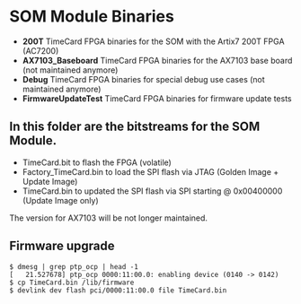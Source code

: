 # SOM Module Binaries
- **200T** TimeCard FPGA binaries for the SOM with the Artix7 200T FPGA (AC7200)
- **AX7103_Baseboard** TimeCard FPGA binaries for the AX7103 base board (not maintained anymore)
- **Debug** TimeCard FPGA binaries for special debug use cases (not maintained anymore)
- **FirmwareUpdateTest** TimeCard FPGA binaries for firmware update tests

## In this folder are the bitstreams for the SOM Module. ## 
* TimeCard.bit to flash the FPGA (volatile)
* Factory_TimeCard.bin to load the SPI flash via JTAG (Golden Image + Update Image)
* TimeCard.bin to updated the SPI flash via SPI starting @ 0x00400000 (Update Image only)
    
The version for AX7103 will be not longer maintained. 

## Firmware upgrade
```
$ dmesg | grep ptp_ocp | head -1
[   21.527678] ptp_ocp 0000:11:00.0: enabling device (0140 -> 0142)
$ cp TimeCard.bin /lib/firmware
$ devlink dev flash pci/0000:11:00.0 file TimeCard.bin
```
